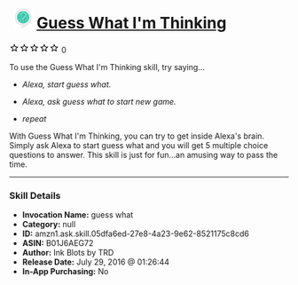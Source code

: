 # &nbsp;<img src="skill_icon" alt="Guess What I'm Thinking icon" width="36"> [Guess What I'm Thinking](http://alexa.amazon.com/#skills/amzn1.ask.skill.05dfa6ed-27e8-4a23-9e62-8521175c8cd6)
![0 stars](../../images/ic_star_border_black_18dp_1x.png)![0 stars](../../images/ic_star_border_black_18dp_1x.png)![0 stars](../../images/ic_star_border_black_18dp_1x.png)![0 stars](../../images/ic_star_border_black_18dp_1x.png)![0 stars](../../images/ic_star_border_black_18dp_1x.png) 0

To use the Guess What I'm Thinking skill, try saying...

* *Alexa, start guess what.*

* *Alexa, ask guess what to start new game.*

* *repeat*

With Guess What I'm Thinking, you can try to get inside Alexa's brain. Simply ask Alexa to start guess what and you will get 5 multiple choice questions to answer. This skill is just for fun...an amusing way to pass the time.

***

### Skill Details

* **Invocation Name:** guess what
* **Category:** null
* **ID:** amzn1.ask.skill.05dfa6ed-27e8-4a23-9e62-8521175c8cd6
* **ASIN:** B01J6AEG72
* **Author:** Ink Blots by TRD
* **Release Date:** July 29, 2016 @ 01:26:44
* **In-App Purchasing:** No
